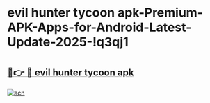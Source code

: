 # evil hunter tycoon apk-Premium-APK-Apps-for-Android-Latest-Update-2025-!q3qj1

# <h2><a href="https://googleone.com">🔗👉 🔴 evil hunter tycoon apk</a></h2>

[![acn](https://github.com/user-attachments/assets/0f9c940e-d8b0-45ae-aac7-cd30a18b3e1c)](https://googleone.com)

